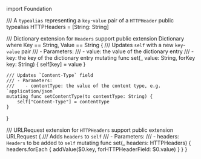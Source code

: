 import Foundation

/// A `typealias` representing a `key`-`value` pair of a `HTTPHeader`
public typealias HTTPHeaders = [String: String]

/// Dictionary extension for `Headers` support
public extension Dictionary where Key == String, Value == String {
    /// Updates `self` with a new `key`-`value` pair
    /// - Parameters:
    ///    - value: the value of the dictionary entry
    ///    - key: the key of the dictionary entry
    mutating func set(_ value: String, forKey key: String) {
        self[key] = value
    }
    
    /// Updates `Content-Type` field
    /// - Parameters:
    ///    - contentType: the value of the content type, e.g. `application/json`
    mutating func setContentType(to contentType: String) {
        self["Content-Type"] = contentType
    }
}

/// URLRequest extension for `HTTPHeaders` support
public extension URLRequest {
    /// Adds `headers` to `self`
    /// - Parameters:
    ///    - headers: `Headers` to be added to `self`
    mutating func set(_ headers: HTTPHeaders) {
        headers.forEach { addValue($0.key, forHTTPHeaderField: $0.value) }
    }
}
